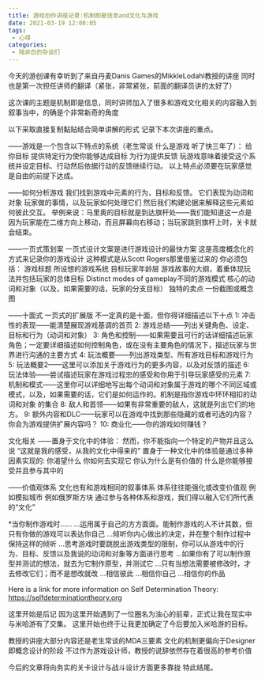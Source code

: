 ```yaml
---
title: 游戏创作讲座记录:机制即是信息and文化与游戏
date: 2021-03-19 12:08:05
tags:
 - 心得
categories:
 - 陆非白的杂谈们
---
```

今天的游创课有幸听到了来自丹麦Danis Games的MikkleLodahl教授的讲座
同时也是第一次担任讲师的翻译（紧张，非常紧张，前面的翻译员讲的太好了）

这次课的主题是机制即是信息，同时讲师加入了很多和游戏文化相关的内容融入到叙事当中，的确是个非常新奇的角度

以下采取直接复制黏贴结合简单讲解的形式 记录下本次讲座的重点。

——游戏是一个包含以下特点的系统（老生常谈 什么是游戏 听了快三年了）：
给你目标
提供特定行为使你能够达成目标
为行为提供反馈
玩游戏意味着接受这个系统并设定目标、行动然后依据行动的反馈继续行动。
以上特点必须要在玩家感觉是自由的前提下达成。

——如何分析游戏
我们找到游戏中元素的行为，目标和反馈。
它们表现为动词和对象
玩家做的事情，以及玩家如何处理它们
然后我们构建论据来解释这些元素如何彼此交互。
举例来说：马里奥的目标就是到达旗杆处——我们能知道这一点是因为玩家能在二维方向上移动，而且屏幕向右移动；当玩家跳到旗杆上时，关卡就会结束。

——一页式策划案
一页式设计文案是进行游戏设计的最快方案
这是高度概念化的方式来记录你的游戏设计
这种模式是从Scott Rogers那里借鉴过来的
你必须包括：
游戏标题
所设想的游戏系统
目标玩家年龄层
游戏故事的大纲，着重体现玩法并包括玩家的总体目标
Distinct modes of gameplay不同的游戏模式
核心的动词和对象（以及，如果需要的话，玩家的分支目标）
独特的卖点
一份截图或概念图

——十面式
一页式的扩展版
不一定真的是十面，但你得详细描述以下十点
1: 冲击性的表现——能清楚展现游戏基调的首页
2: 游戏总结——列出关键角色、设定、目标和行为（动词和对象）
3: 角色和控制——如果需要且可行的话详细描述玩家角色；一定要详细描述如何控制角色，或在没有主要角色的情况下，描述玩家与世界进行沟通的主要方式
4: 玩法概要——列出游戏类型、所有游戏目标和游戏行为
5: 玩法概要2——这里可以添加关于游戏行为的更多内容，以及对反馈的描述
6: 玩法体验——尝试描述玩家在游戏过程忠的感受和你用于引导玩家感受的元素
7: 机制和模式——这里你可以详细地写出每个动词和对象属于游戏的哪个不同区域或模式，以及，如果需要的话，它们是如何运作的。机制是指你游戏中环环相扣的动词和对象 的集合
8: 敌人和首领——如果有非常重要的敌人，这就是列出它们的地方。
9: 额外内容和DLC——玩家可以在游戏中找到那些隐藏的或者可选的内容？你会为游戏提供扩展内容吗？
10: 商业化——你的游戏如何赚钱？

文化相关
——置身于文化中的体验：
然而，你不能指向一个特定的产物并且这么说 “这就是我的感受，从我的文化中得来的”
置身于一种文化中的体验是通过多种因素实现的:
你渴望什么
你如何去实现它
你认为什么是有价值的
什么是你能够接受并且参与其中的

——价值观体系
文化也有和游戏相同的叙事体系
体系往往能强化或改变价值观
例如模拟城市
例如俄罗斯方块
通过参与各种体系和游戏，我们得以融入它们所代表的“文化”

*当你制作游戏时……
…运用属于自己的方方面面。能制作游戏的人不计其数，但只有你做的游戏可以表达你自己
…倾听你内心做出的决定，并在整个制作过程中保持这样的倾听
…思考游戏时要跳脱出游戏类型的限制，你可以从游戏中的行为、目标、反馈以及我说的动词和对象等方面进行思考
…如果你有了可以制作原型并测试的想法，就去为它制作原型，并测试它
…只有当想法需要被修改时，才去修改它们；而不是想改就改
…相信彼此
…相信你自己
…相信你的作品


Here is a link for more information on Self Determination Theory: 
https://selfdeterminationtheory.org 

这里开始是后记
因为这里开始遇到了一位圈名为浊心的前辈，正式让我在现实中与米哈游有了交集。
这里开始也终于让我更加确定了今后要加入米哈游的目标。

教授的讲座大部分内容还是老生常谈的MDA三要素
文化的机制更偏向于Designer 即概念设计的阶段 不过作为游戏设计师，教授的说辞依然存在着很高的参考价值

今后的文章将向务实的关卡设计与战斗设计方面更多靠拢 特此结尾。